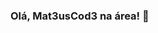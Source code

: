 ### Olá, Mat3usCod3 na área! 👋

<!--
- 😍 Amo linguagens de programação e dados...
- 🌱 Estudando R e Python...
- 😎 Sempre procuro aprender coisas novas...


-->


